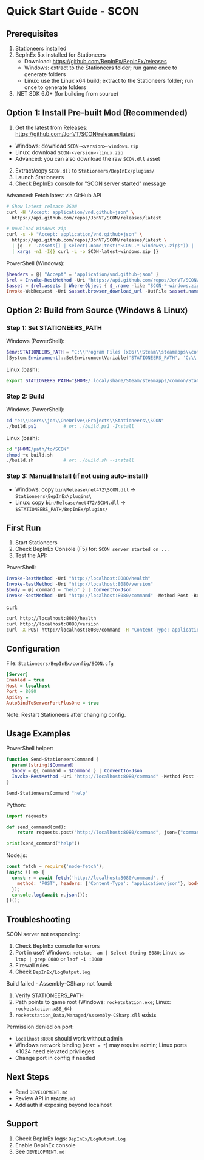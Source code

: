 # Quick Start Guide - SCON

## Prerequisites

1. Stationeers installed
2. BepInEx 5.x installed for Stationeers
   - Download: https://github.com/BepInEx/BepInEx/releases
   - Windows: extract to the Stationeers folder; run game once to generate folders
   - Linux: use the Linux x64 build; extract to the Stationeers folder; run once to generate folders
3. .NET SDK 6.0+ (for building from source)

## Option 1: Install Pre-built Mod (Recommended)

1. Get the latest from Releases: https://github.com/JonVT/SCON/releases/latest
  - Windows: download `SCON-<version>-windows.zip`
  - Linux: download `SCON-<version>-linux.zip`
  - Advanced: you can also download the raw `SCON.dll` asset
2. Extract/copy `SCON.dll` to `Stationeers/BepInEx/plugins/`
3. Launch Stationeers
4. Check BepInEx console for "SCON server started" message

Advanced: Fetch latest via GitHub API
```bash
# Show latest release JSON
curl -H "Accept: application/vnd.github+json" \
  https://api.github.com/repos/JonVT/SCON/releases/latest

# Download Windows zip
curl -s -H "Accept: application/vnd.github+json" \
  https://api.github.com/repos/JonVT/SCON/releases/latest \
  | jq -r '.assets[] | select(.name|test("SCON-.*-windows\\.zip$")) | .browser_download_url' \
  | xargs -n1 -I{} curl -L -o SCON-latest-windows.zip {}
```

PowerShell (Windows):
```powershell
$headers = @{ "Accept" = "application/vnd.github+json" }
$rel = Invoke-RestMethod -Uri "https://api.github.com/repos/JonVT/SCON/releases/latest" -Headers $headers
$asset = $rel.assets | Where-Object { $_.name -like "SCON-*-windows.zip" } | Select-Object -First 1
Invoke-WebRequest -Uri $asset.browser_download_url -OutFile $asset.name
```

## Option 2: Build from Source (Windows & Linux)

### Step 1: Set STATIONEERS_PATH

Windows (PowerShell):
```powershell
$env:STATIONEERS_PATH = "C:\\Program Files (x86)\\Steam\\steamapps\\common\\Stationeers"
[System.Environment]::SetEnvironmentVariable('STATIONEERS_PATH', 'C:\\...\\Stationeers', 'User') # optional
```

Linux (bash):
```bash
export STATIONEERS_PATH="$HOME/.local/share/Steam/steamapps/common/Stationeers"
```

### Step 2: Build

Windows (PowerShell):
```powershell
cd "e:\\Users\\jon\\OneDrive\\Projects\\Stationeers\\SCON"
./build.ps1          # or: ./build.ps1 -Install
```

Linux (bash):
```bash
cd "$HOME/path/to/SCON"
chmod +x build.sh
./build.sh           # or: ./build.sh --install
```

### Step 3: Manual Install (if not using auto-install)

- Windows: copy `bin\Release\net472\SCON.dll` → `Stationeers\BepInEx\plugins\`
- Linux: copy `bin/Release/net472/SCON.dll` → `$STATIONEERS_PATH/BepInEx/plugins/`

## First Run

1. Start Stationeers
2. Check BepInEx Console (F5) for: `SCON server started on ...`
3. Test the API:

PowerShell:
```powershell
Invoke-RestMethod -Uri "http://localhost:8080/health"
Invoke-RestMethod -Uri "http://localhost:8080/version"
$body = @{ command = "help" } | ConvertTo-Json
Invoke-RestMethod -Uri "http://localhost:8080/command" -Method Post -Body $body -ContentType "application/json"
```

curl:
```bash
curl http://localhost:8080/health
curl http://localhost:8080/version
curl -X POST http://localhost:8080/command -H "Content-Type: application/json" -d '{"command":"help"}'
```

## Configuration

File: `Stationeers/BepInEx/config/SCON.cfg`

```ini
[Server]
Enabled = true
Host = localhost
Port = 8080
ApiKey = 
AutoBindToServerPortPlusOne = true
```

Note: Restart Stationeers after changing config.

## Usage Examples

PowerShell helper:
```powershell
function Send-StationeersCommand {
  param([string]$Command)
  $body = @{ command = $Command } | ConvertTo-Json
  Invoke-RestMethod -Uri "http://localhost:8080/command" -Method Post -Body $body -ContentType "application/json"
}

Send-StationeersCommand "help"
```

Python:
```python
import requests

def send_command(cmd):
    return requests.post("http://localhost:8080/command", json={"command": cmd}).json()

print(send_command("help"))
```

Node.js:
```javascript
const fetch = require('node-fetch');
(async () => {
  const r = await fetch('http://localhost:8080/command', {
    method: 'POST', headers: {'Content-Type': 'application/json'}, body: JSON.stringify({command: 'help'})
  });
  console.log(await r.json());
})();
```

## Troubleshooting

SCON server not responding:
1) Check BepInEx console for errors
2) Port in use? Windows: `netstat -an | Select-String 8080`; Linux: `ss -ltnp | grep 8080` or `lsof -i :8080`
3) Firewall rules
4) Check `BepInEx/LogOutput.log`

Build failed - Assembly-CSharp not found:
1) Verify STATIONEERS_PATH
2) Path points to game root (Windows: `rocketstation.exe`; Linux: `rocketstation.x86_64`)
3) `rocketstation_Data/Managed/Assembly-CSharp.dll` exists

Permission denied on port:
- `localhost:8080` should work without admin
- Windows network binding (`Host = *`) may require admin; Linux ports <1024 need elevated privileges
- Change port in config if needed

## Next Steps

- Read `DEVELOPMENT.md`
- Review API in `README.md`
- Add auth if exposing beyond localhost

## Support

1) Check BepInEx logs: `BepInEx/LogOutput.log`
2) Enable BepInEx console
3) See `DEVELOPMENT.md`
